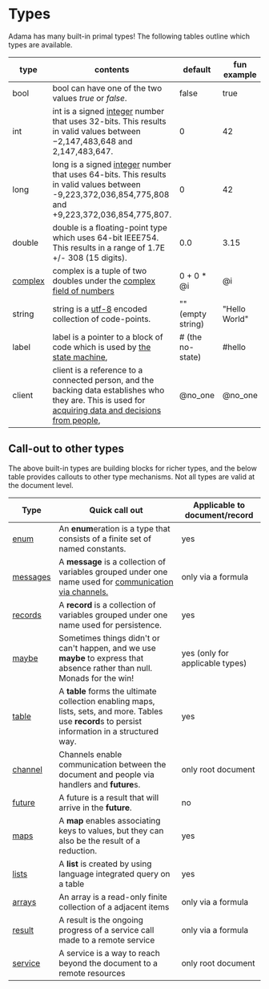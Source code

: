 # Types

Adama has many built-in primal types! The following tables outline which types are available.

| type | contents | default | fun example |
|  --- | --- | --- | --- |
| bool | bool can have one of the two values *true* or *false*. | false | true |
| int | int is a signed [integer](https://en.wikipedia.org/wiki/Integer) number that uses 32-bits. This results in valid values between −2,147,483,648 and 2,147,483,647. | 0 | 42 |
| long | long is a signed [integer](https://en.wikipedia.org/wiki/Integer) number that uses 64-bits. This results in valid values between -9,223,372,036,854,775,808 and +9,223,372,036,854,775,807.  | 0 | 42 |
| double | double is a floating-point type which uses 64-bit IEEE754. This results in a range of 1.7E +/- 308 (15 digits). | 0.0 | 3.15 |
| [complex](./rich-types.md#complex-numbers) | complex is a tuple of two doubles under the [complex field of numbers](https://en.wikipedia.org/wiki/Complex_number) | 0 + 0 * @i | @i |
| string | string is a [utf-8](https://en.wikipedia.org/wiki/UTF-8) encoded collection of code-points. | "" (empty string) | "Hello World" |
| label | label is a pointer to a block of code which is used by [the state machine](./state-machine.md), | # (the no-state) | #hello |
| client | client is a reference to a connected person, and the backing data establishes who they are. This is used for [acquiring data and decisions from people](./async.md), | @no_one | @no_one |

## Call-out to other types

The above built-in types are building blocks for richer types, and the below table provides callouts to other type mechanisms. Not all types are valid at the document level.

| Type | Quick call out                                                                                                                                     | Applicable to document/record |
|  --- |----------------------------------------------------------------------------------------------------------------------------------------------------| --- |
| [enum](./enumerations.md) | An **enum**eration is a type that consists of a finite set of named constants. | yes |
| [messages](./messages.md) | A **message** is a collection of variables grouped under one name used for [communication via channels.](./async.md) | only via a formula |
| [records](./records.md) | A **record** is a collection of variables grouped under one name used for persistence. | yes |
| [maybe](./maybe.md) | Sometimes things didn't or can't happen, and we use **maybe** to express that absence rather than null. Monads for the win! | yes (only for applicable types) |
| [table](./tables-linq.md) | A **table** forms the ultimate collection enabling maps, lists, sets, and more. Tables use **record**s to persist information in a structured way. | yes |
| [channel](./async.md) | Channels enable communication between the document and people via handlers and **future**s. | only root document |
| [future](./async.md) | A future is a result that will arrive in the **future**. | no |
| [maps](./map-reduce.md) | A **map** enables associating keys to values, but they can also be the result of a reduction. | yes |
| [lists](./tables-linq.md) | A **list** is created by using language integrated query on a table | yes |
| [arrays](./anonymous.md) | An array is a read-only finite collection of a adjacent items | only via a formula |
| [result](./services.md) | A result is the ongoing progress of a service call made to a remote service | only via a formula |
| [service](./services.md) | A service is a way to reach beyond the document to a remote resources | only root document |
